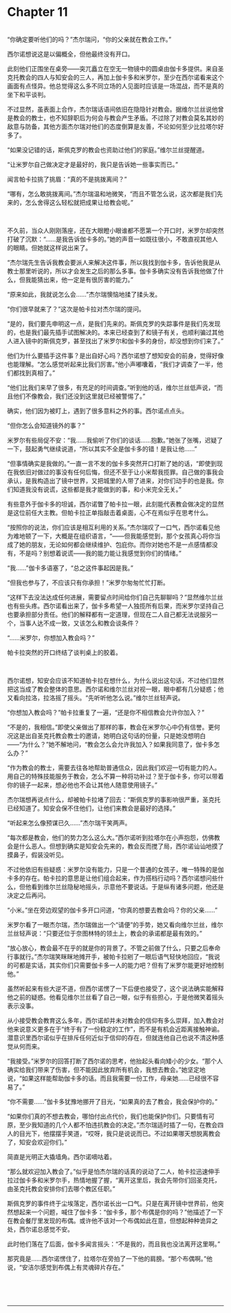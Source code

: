 # Chapter 11

<br>
“你确定要听他们的吗？”杰尔瑞问，“你的父亲就在教会工作。”

西尔诺想说这是以偏概全，但他最终没有开口。

此刻他们正围坐在桌旁——突兀矗立在空无一物镜中的圆桌由伽卡多提供。来自圣克托教会的四人与知安会的三人，再加上伽卡多和米罗尔，至少在西尔诺看来这个画面有点怪异。他总觉得这么多不同立场的人见面时应该是一场混战，而不是真的坐下和平谈判。

不过显然，虽表面上合作，杰尔瑞话语间依旧在隐隐针对教会。据维尔兰丝说他曾是教会的教士，也不知辞职后为何会与教会产生矛盾。不过除了对教会莫名其妙的敌意与防备，其他方面杰尔瑞对他们的态度倒算是友善，不论如何至少比拉塔尔好多了。

“如果没记错的话，斯佩克罗的教会也资助过他们的家庭。”维尔兰丝提醒道。

“让米罗尔自己做决定才是最好的，我只是告诉她一些事实而已。”

闻言帕卡拉挑了挑眉：“真的不是挑拨离间？”

“哪有，怎么敢挑拨离间。”杰尔瑞温和地微笑，“而且不管怎么说，这次都是我们先来的，怎么舍得这么轻松就把成果让给教会呢。”

<br>

不久前，当众人刚刚落座，还在大眼瞪小眼谁都不愿第一个开口时，米罗尔却突然打破了沉默：“……是我告诉伽卡多的。”她的声音一如既往很小，不敢直视其他人的眼睛。但她就这样说出来了。

“杰尔瑞先生告诉我教会要派人来解决这件事，所以我找到伽卡多，告诉他我是从教士那里听说的，所以才会发生之后的那么多事。伽卡多确实没有告诉我他做了什么，但我能猜出来，他一定是有很厉害的能力。”

“原来如此，我就说怎么会……”杰尔瑞懊恼地揉了揉头发。

“你们很早就来了？”这次是帕卡拉对杰尔瑞的提问。

“是的，我们要先申明这一点，是我们先来的。斯佩克罗的失踪事件是我们先发现的，也是我们最先插手试图解决的。本来已经查到了和镜子有关，也顺利骗过其他人进入镜中的斯佩克罗，甚至找出了米罗尔和伽卡多的身份，却没想到你们来了。”

他们为什么要插手这件事？是出自好心吗？西尔诺想了想知安会的前身，觉得好像也能理解。“怎么感觉听起来比我们厉害。”他小声嘟囔着，“我们才调查了一半，他们都找到真相了。”

“他们比我们来早了很多，有充足的时间调查。”听到他的话，维尔兰丝低声说，“而且他们不像教会，我们还没到这里就已经被警惕了。”

确实，他们因为被盯上，遇到了很多意料之外的事。西尔诺点点头。

“但你怎么会知道镜外的事？”

米罗尔有些局促不安：“我……我偷听了你们的谈话……抱歉。”她张了张嘴，迟疑了一下，鼓起勇气继续说道，“所以其实不全是伽卡多的错！是我让他……”

“但事情确实是我做的。”一直一言不发的伽卡多突然开口打断了她的话，“即使到现在我依旧对做过的事没有任何后悔，但还不至于让小米帮我揽罪。自己做的事我会承认，是我构造出了镜中世界，又把城里的人带了进来，对你们动手的也是我。你们知道我没有说谎，这些都是我才能做到的事，和小米完全无关。”

有些意外于伽卡多的坦诚，西尔诺瞥了帕卡拉一眼，此刻能代表教会做决定的显然是这位前任大主教。但帕卡拉正单指敲击着桌面，心不在焉似乎在思考什么。

“按照你的说法，你们应该是相互利用的关系。”杰尔瑞叹了一口气，西尔诺看见他为难地顿了一下，大概是在组织语言，“——但我能感觉到，那个女孩真心将你当成了她的朋友，无论如何都会继续维护、包庇你。而你对她也不是一点感情都没有，不是吗？别想着说谎——我的能力能让我感觉到你们的情绪。”

“我……”伽卡多语塞了，“总之这件事起因是我。”

“但我也参与了，不应该只有你承担！”米罗尔匆匆忙忙打断。

“这样下去没法达成任何进展，需要留点时间给你们自己先聊聊吗？”显然维尔兰丝也有些头疼。西尔诺看出来了，伽卡多希望一人独揽所有后果，而米罗尔坚持自己也要承担部分责任。他们的解释都有一定道理，但现在二人自己都无法说服另一个，当事人达不成一致，又该怎么和教会谈条件？

“……米罗尔，你想加入教会吗？”

帕卡拉突然的开口终结了谈判桌上的胶着。

<br>

西尔诺想，知安会应该不知道帕卡拉在想什么，为什么说出这句话，不过他们显然把这当成了教会整体的意思。西尔诺和维尔兰丝对视一眼，眼中都有几分疑惑；他又看向拉洛，拉洛摇了摇头。“先听听他怎么说。”维尔兰丝轻声说。

“你想加入教会吗？”帕卡拉重复了一遍，“还是你不相信教会允许你加入？”

“不是的，我相信。”即使父亲做出了那样的事，教会在米罗尔心中仍有信誉。更何况这是出自圣克托教会教士的邀请，她明白这句话的份量，只是她没想明白——“为什么？”她不解地问，“教会怎么会允许我加入？如果我同意了，伽卡多怎么办？”

“作为教会的教士，需要去往各地帮助普通信众，因此我们欢迎一切有能力的人。用自己的特殊技能服务于教会，怎么不算一种将功补过？至于伽卡多，你可以带着你的镜子一起来，想必他也不会让其他人随意使用镜子。”

杰尔瑞想再说点什么，却被帕卡拉堵了回去：“斯佩克罗的事影响很严重，圣克托已经知道了。知安会保不住他们，让他们来教会是最好的选择。”

“听起来怎么像预谋已久……”杰尔瑞干笑两声。

“每次都是教会，他们的势力怎么这么大。”西尔诺听到拉塔尔在小声抱怨，仿佛教会是什么恶人。但想到确实是知安会先来的，教会反而搅了局，西尔诺讪讪地摸了摸鼻子，假装没听见。

不过他依旧有些疑惑：米罗尔没有能力，只是一个普通的女孩子，唯一特殊的是伽卡多的存在。帕卡拉的意思是让他们组合起来，作为搭档行动吗？西尔诺想问些什么，但他看到维尔兰丝隐秘地摇头，示意他不要说话。于是纵有诸多问题，他还是决定之后再问。

“小米。”坐在旁边观望的伽卡多开口问道，“你真的想要去教会吗？你的父亲……”

米罗尔看了一眼杰尔瑞，杰尔瑞做出一个“请便”的手势，她又看向维尔兰丝，维尔兰丝轻声说：“只要还位于奈图林特的领土上，教会的承诺都是最有效的。”

“放心放心，教会最不在乎的就是你的背景了。不管之前做了什么，只要之后奉命行事就行。”杰尔瑞笑眯眯地摊开手，被帕卡拉剜了一眼后语气轻快地回应，“我说的可都是实话，其实你们只需要伽卡多一人的能力吧？但有了米罗尔能更好地控制他。”

虽然听起来有些大逆不道，但西尔诺愣了一下后便也接受了，这个说法确实能解释他之前的疑惑。他看见维尔兰丝看了自己一眼，似乎有些担心，于是他微笑着摇头表示没事。

从小接受教会教育这么多年，西尔诺却并未对教会的信仰有多么崇拜，加入教会对他来说意义更多在于“终于有了一份稳定的工作”，而不是有机会近距离接触神谕。潜意识里西尔诺似乎在排斥任何近似于信仰的存在，但就连他自己也说不清这种感觉从何而来。

“我接受。”米罗尔的回答打断了西尔诺的思考，他抬起头看向矮小的少女。“那个人确实给我们带来了伤害，但不能因此放弃所有机会，我想去教会。”她坚定地说，“如果这样能帮助伽卡多的话。而且我需要一份工作，母亲她……已经很不容易了。”

“你不需要……”伽卡多犹豫地挪开了目光，“如果真的去了教会，我会保护你的。”

“如果你们真的不想去教会，哪怕付出点代价，我们也能保护你们。只要情有可原，至少我知道的几个人都不怕违抗教会的决定。”杰尔瑞适时插了一句，在教会四人的目光下，他摆摆手笑道，“哎呀，我只是说说而已。不过如果哪天想脱离教会了，知安会欢迎你们。”

简直是光明正大撬墙角。西尔诺嘀咕着。

“那么就欢迎加入教会了。”似乎是怕杰尔瑞的话真的说动了二人，帕卡拉迅速伸手拉过伽卡多和米罗尔手，热情地握了握，“离开这里后，我会先带你们回圣克托，由圣克托教会安排你们去哪个教区任职。”

斯佩克罗的事件终于尘埃落定，西尔诺长出一口气。只是在离开镜中世界前，他突然想起来一个问题，喊住了伽卡多：“伽卡多，那个布偶是你的吗？”他描述了一下在教会餐厅里发现的布偶。或许他不该对一个布偶如此在意，但想起种种诡异之处，西尔诺总感觉不安。

此时他们落在了后面，伽卡多闻言摇头：“不是我的，而且我也没法离开这里啊。”

那究竟是……西尔诺愣住了，拉塔尔在旁拍了一下他的肩膀。“那个布偶啊。”他说，“安洁尔感觉到布偶上有灵魂碎片存在。”

<br>
<br>
<br>

---
